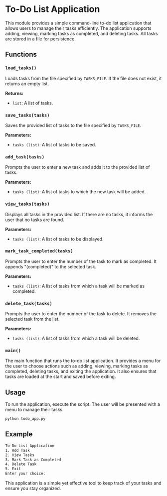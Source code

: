 # To-Do List Application

This module provides a simple command-line to-do list application that allows users to manage their tasks efficiently. The application supports adding, viewing, marking tasks as completed, and deleting tasks. All tasks are stored in a file for persistence.

## Functions

### `load_tasks()`

Loads tasks from the file specified by `TASKS_FILE`. If the file does not exist, it returns an empty list.

**Returns:**

- `list`: A list of tasks.

### `save_tasks(tasks)`

Saves the provided list of tasks to the file specified by `TASKS_FILE`.

**Parameters:**

- `tasks (list)`: A list of tasks to be saved.

### `add_task(tasks)`

Prompts the user to enter a new task and adds it to the provided list of tasks.

**Parameters:**

- `tasks (list)`: A list of tasks to which the new task will be added.

### `view_tasks(tasks)`

Displays all tasks in the provided list. If there are no tasks, it informs the user that no tasks are found.

**Parameters:**

- `tasks (list)`: A list of tasks to be displayed.

### `mark_task_completed(tasks)`

Prompts the user to enter the number of the task to mark as completed. It appends "(completed)" to the selected task.

**Parameters:**

- `tasks (list)`: A list of tasks from which a task will be marked as completed.

### `delete_task(tasks)`

Prompts the user to enter the number of the task to delete. It removes the selected task from the list.

**Parameters:**

- `tasks (list)`: A list of tasks from which a task will be deleted.

### `main()`

The main function that runs the to-do list application. It provides a menu for the user to choose actions such as adding, viewing, marking tasks as completed, deleting tasks, and exiting the application. It also ensures that tasks are loaded at the start and saved before exiting.

## Usage

To run the application, execute the script. The user will be presented with a menu to manage their tasks.

```sh
python todo_app.py
```

## Example

```sh
To-Do List Application
1. Add Task
2. View Tasks
3. Mark Task as Completed
4. Delete Task
5. Exit
Enter your choice: 
```

This application is a simple yet effective tool to keep track of your tasks and ensure you stay organized.
